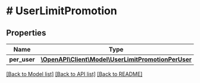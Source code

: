 # # UserLimitPromotion

## Properties

Name | Type | Description | Notes
------------ | ------------- | ------------- | -------------
**per_user** | [**\OpenAPI\Client\Model\UserLimitPromotionPerUser**](UserLimitPromotionPerUser.md) |  | [optional]

[[Back to Model list]](../../README.md#models) [[Back to API list]](../../README.md#endpoints) [[Back to README]](../../README.md)
